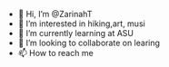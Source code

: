 - 👋 Hi, I’m @ZarinahT
- 👀 I’m interested in hiking,art, musi
- 🌱 I’m currently learning at ASU
- 💞️ I’m looking to collaborate on learing
- 📫 How to reach me 

<!---
ZarinahT/ZarinahT is a ✨ special ✨ repository because its `README.md` (this file) appears on your GitHub profile.
You can click the Preview link to take a look at your changes.
--->
